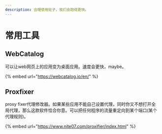 ```yaml
---
description: 合理使用轮子，我们会跑得更快。
---
```


# 常用工具

## WebCatalog

可以让web网页上的应用变为桌面应用。速度会更快，maybe。

{% embed url="https://webcatalog.io/en/" %}

## Proxfixer

proxy fixer代理修改器。如果某些应用不能自己设置代理，同时你又不想打开全局代理，那么这款软件恰合你意。可以把任何程序的流量重定向到某个端口(某个代理规则)。

{% embed url="https://www.nite07.com/proxifier/index.html" %}
